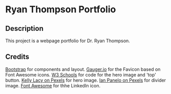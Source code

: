 # Ryan Thompson Portfolio

## Description 

This project is a webpage portfolio for Dr. Ryan Thompson.

## Credits

[Bootstrap](https://getbootstrap.com/) for components and layout.
[Gauger.io](https://gauger.io/fonticon/) for the Favicon based on Font Awesome icons.
[W3 Schools](http://w3schools.com/) for code for the hero image and 'top' button.
[Kelly Lacy on Pexels](https://www.pexels.com/@kelly-lacy-1179532) for hero image.
[Ian Panelo on Pexels](https://www.pexels.com/@ian-panelo) for divider image.
[Font Awesome](https://fontawesome.com/) for thhe LinkedIn icon.

